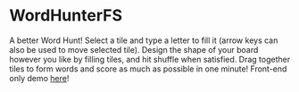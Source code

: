 # WordHunterFS

A better Word Hunt! Select a tile and type a letter to fill it (arrow keys can also be used to move selected tile). Design the shape of your board however you like by filling tiles, and hit shuffle when satisfied. Drag together tiles to form words and score as much as possible in one minute! Front-end only demo [here](https://praccho.github.io/WordHunter/)!
